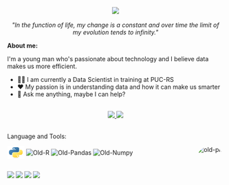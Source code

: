  
<div align="center">
  <a href="https://github.com/oldrios">
  <img height="250em" src="https://i.ibb.co/SVb3zjd/HELLO-en-us.png" border="0"/></a>



<p><i>"In the function of life, my change is a constant and over time the limit of my evolution tends to infinity."</i></p>
</div>

<b>About me:</b> 

I'm a young man who's passionate about technology and I believe data makes us more efficient.

- 👨‍🎓 I am currently a Data Scientist in training at PUC-RS
- ❤️ My passion is in understanding data and how it can make us smarter
- 💬 Ask me anything, maybe I can help?


<br>
<div align="center">
  <a href="https://github.com/oldrios">
  <img height="150em" src="https://github-readme-stats.vercel.app/api?username=oldrios&show_icons=true&theme=github_dark&include_all_commits=true&count_private=true"/>
  <img height="150em" src="https://github-readme-stats.vercel.app/api/top-langs/?username=oldrios&layout=compact&langs_count=7&theme=github_dark"/>
  </a>
</div>


<br>
<div style="display: inline_block">

Language and Tools:


  <img align="center" alt="Old-Python" height="30" width="40" src="https://raw.githubusercontent.com/devicons/devicon/master/icons/python/python-original.svg">
  <img align="center" alt="Old-R" height="30" width="40" src="https://cdn.jsdelivr.net/gh/devicons/devicon/icons/r/r-original.svg">
  <img align="center" alt="Old-Pandas" height="30" width="40" src="https://cdn.jsdelivr.net/gh/devicons/devicon/icons/pandas/pandas-original-wordmark.svg">
  <img align="center" alt="Old-Numpy" height="30" width="40" src="https://cdn.jsdelivr.net/gh/devicons/devicon/icons/numpy/numpy-original-wordmark.svg">
  <img align="right" alt="old-pic" height="150" style="border-radius:100px;" src="https://i.ibb.co/cyctMML/download20220306162652.png">
</div>

##

<div> 
  <a href="https://www.linkedin.com/in/oldaque-rios" target="_blank"><img src="https://img.shields.io/badge/-LinkedIn-%230077B5?style=for-the-badge&logo=linkedin&logoColor=white" target="_blank"></a> 
  <a href="https://instagram.com/oldrios" target="_blank"><img src="https://img.shields.io/badge/-Instagram-%23E4405F?style=for-the-badge&logo=instagram&logoColor=white" target="_blank"></a>
  <a href = "mailto:oldackster@gmail.com"><img src="https://img.shields.io/badge/-Gmail-%23333?style=for-the-badge&logo=gmail&logoColor=white" target="_blank"></a>
  <a href = "mailto:oldaque_neto@hotmail.com"><img src="https://img.shields.io/badge/-Outlook-blue?style=for-the-badge&logo=microsoft&logoColor=white" target="_blank"></a>

<!--
**oldrios/oldrios** is a ✨ _special_ ✨ repository because its `README.md` (this file) appears on your GitHub profile.

Here are some ideas to get you started:

- 🔭 I’m currently working on ...
- 🌱 I’m currently learning ...
- 👯 I’m looking to collaborate on ...
- 🤔 I’m looking for help with ...
- 💬 Ask me about ...
- 📫 How to reach me: ...
- 😄 Pronouns: ...
- ⚡ Fun fact: ...
-->
